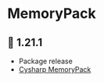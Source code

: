 # MemoryPack

## 🎉 1.21.1
- Package release
- [Cysharp MemoryPack](https://github.com/Cysharp/MemoryPack/tree/1.21.1)